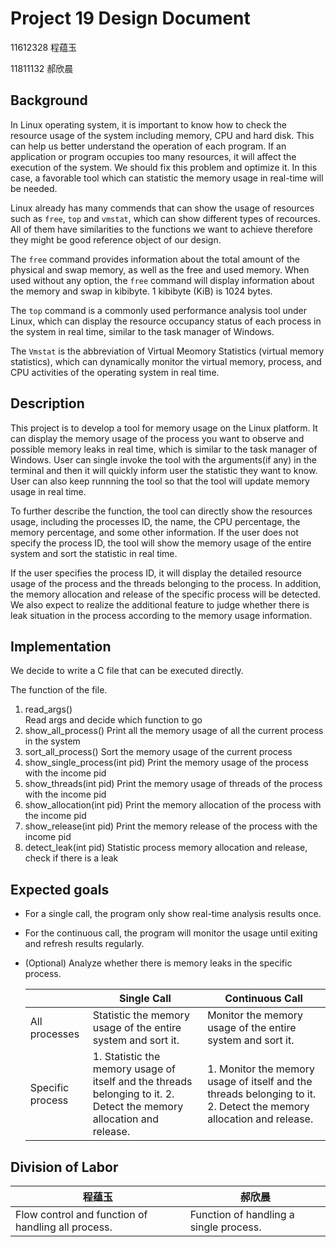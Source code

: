# Project 19 Design Document 

11612328 程蕴玉  

11811132 郝欣晨

## Background

In Linux operating system, it is important to know how to check the resource usage of the system including memory, CPU and hard disk. This can help us better understand the operation of each program. If an application or program occupies too many resources, it will affect the execution of the system. We should fix this problem and optimize it. In this case, a favorable tool which can statistic the memory usage in real-time will be needed.

Linux already has many commends that can show the usage of resources such as `free`, `top` and `vmstat`, which can show different types of recources. All of them have similarities to the functions we want to achieve therefore they might be good reference object of our design.

The `free` command provides information about the total amount of the physical and swap memory, as well as the free and used memory. When used without any option, the `free` command will display information about the memory and swap in kibibyte. 1 kibibyte (KiB) is 1024 bytes.

The `top` command is a commonly used performance analysis tool under Linux, which can display the resource occupancy status of each process in the system in real time, similar to the task manager of Windows.

The `Vmstat` is the abbreviation of Virtual Meomory Statistics (virtual memory statistics), which can dynamically monitor the virtual memory, process, and CPU activities of the operating system in real time.

## Description

This project is to develop a tool for memory usage on the Linux platform. It can display the memory usage of the process you want to observe and possible memory leaks in real time, which is similar to the task manager of Windows. User can single invoke the tool with the arguments(if any) in the terminal and then it will quickly inform user the statistic they want to know. User can also keep runnning the tool so that the tool will update memory usage in real time.

To further describe the function, the tool can directly show the resources usage, including the processes ID, the name, the CPU percentage, the memory percentage, and some other information. If the user does not specify the process ID, the tool will show the memory usage of the entire system and sort the statistic in real time. 

If the user specifies the process ID, it will display the detailed resource usage of the process and the threads belonging to the process. In addition, the memory allocation and release of the specific process will be detected. We also expect to realize the additional feature to judge whether there is leak situation in the process according to the memory usage information.



## Implementation

We decide to write a C file that can be executed directly.

The function of the file.


1. read_args()               
   Read args and decide which function to go
3. show_all_process()
   Print all the memory usage of all the current process in the system
4. sort_all_process()
   Sort the memory usage of the current process
5. show_single_process(int pid)
   Print the memory usage of the process with the income pid
6. show_threads(int pid)
   Print the memory usage of threads of the process with the income pid
7. show_allocation(int pid)
   Print the memory allocation of the process with the income pid
8. show_release(int pid)
   Print the memory release of the process with the income pid
9. detect_leak(int pid)
   Statistic process memory allocation and release, check if there is a leak 



## Expected goals

- For a single call, the program only show real-time analysis results once.

- For the continuous call, the program will monitor the usage until exiting and refresh results regularly.

- (Optional) Analyze whether there is memory leaks in the specific process.

  |                  | Single Call                                                  | Continuous Call                                              |
  | ---------------- | ------------------------------------------------------------ | ------------------------------------------------------------ |
  | All processes    | Statistic the memory usage of the entire system and sort it. | Monitor the memory usage of the entire system and sort it.   |
  | Specific process | 1. Statistic the memory usage of itself and the threads belonging to it. 2. Detect the memory allocation and release. | 1. Monitor the memory usage of itself and the threads belonging to it. 2. Detect the memory allocation and release. |

  

## Division of Labor

| 程蕴玉                                             | 郝欣晨                                 |
| -------------------------------------------------- | -------------------------------------- |
| Flow control and function of handling all process. | Function of handling a single process. |

